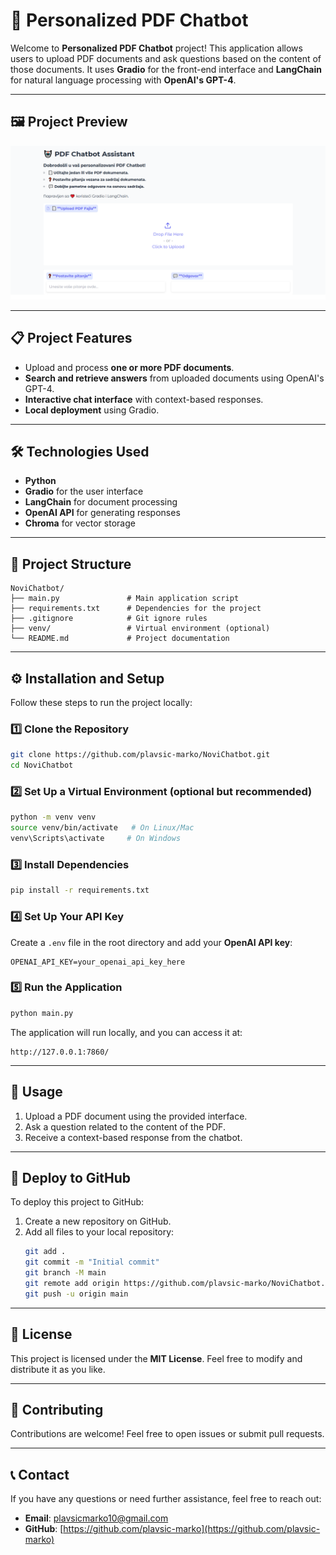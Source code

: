 # 🤖 Personalized PDF Chatbot

Welcome to **Personalized PDF Chatbot** project! This application allows users to upload PDF documents and ask questions based on the content of those documents. It uses **Gradio** for the front-end interface and **LangChain** for natural language processing with **OpenAI's GPT-4**.

---

## 🖼️ **Project Preview**

![PDF Chatbot Screenshot](slika.png)

---

## 📋 **Project Features**

- Upload and process **one or more PDF documents**.
- **Search and retrieve answers** from uploaded documents using OpenAI's GPT-4.
- **Interactive chat interface** with context-based responses.
- **Local deployment** using Gradio.

---

## 🛠️ **Technologies Used**

- **Python**
- **Gradio** for the user interface
- **LangChain** for document processing
- **OpenAI API** for generating responses
- **Chroma** for vector storage

---

## 📂 **Project Structure**

```plaintext
NoviChatbot/
├── main.py               # Main application script
├── requirements.txt      # Dependencies for the project
├── .gitignore            # Git ignore rules
├── venv/                 # Virtual environment (optional)
└── README.md             # Project documentation
```

---

## ⚙️ **Installation and Setup**

Follow these steps to run the project locally:

### 1️⃣ **Clone the Repository**

```bash
git clone https://github.com/plavsic-marko/NoviChatbot.git
cd NoviChatbot
```

### 2️⃣ **Set Up a Virtual Environment** (optional but recommended)

```bash
python -m venv venv
source venv/bin/activate   # On Linux/Mac
venv\Scripts\activate     # On Windows
```

### 3️⃣ **Install Dependencies**

```bash
pip install -r requirements.txt
```

### 4️⃣ **Set Up Your API Key**

Create a `.env` file in the root directory and add your **OpenAI API key**:

```
OPENAI_API_KEY=your_openai_api_key_here
```

### 5️⃣ **Run the Application**

```bash
python main.py
```

The application will run locally, and you can access it at:

```
http://127.0.0.1:7860/
```

---

## 🧪 **Usage**

1. Upload a PDF document using the provided interface.
2. Ask a question related to the content of the PDF.
3. Receive a context-based response from the chatbot.

---

## 🚀 **Deploy to GitHub**

To deploy this project to GitHub:

1. Create a new repository on GitHub.
2. Add all files to your local repository:
   ```bash
   git add .
   git commit -m "Initial commit"
   git branch -M main
   git remote add origin https://github.com/plavsic-marko/NoviChatbot.git
   git push -u origin main
   ```

---

## 📄 **License**

This project is licensed under the **MIT License**. Feel free to modify and distribute it as you like.

---

## 🙋 **Contributing**

Contributions are welcome! Feel free to open issues or submit pull requests.

---

## 📞 **Contact**

If you have any questions or need further assistance, feel free to reach out:

- **Email**: plavsicmarko10@gmail.com
- **GitHub**: [https://github.com/plavsic-marko](https://github.com/plavsic-marko)
